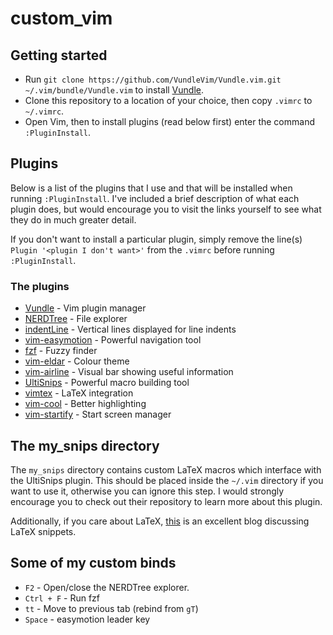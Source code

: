 # custom_vim

## Getting started

- Run ``git clone https://github.com/VundleVim/Vundle.vim.git ~/.vim/bundle/Vundle.vim`` to install [Vundle](https://github.com/VundleVim/Vundle.vim).
- Clone this repository to a location of your choice, then copy `.vimrc` to `~/.vimrc`.
- Open Vim, then to install plugins (read below first) enter the command `:PluginInstall`.

## Plugins

Below is a list of the plugins that I use and that will be installed when running `:PluginInstall`. 
I've included a brief description of what each plugin does, but would encourage you to visit the links yourself to see what they do in much greater detail. 

If you don't want to install a particular plugin, simply remove the line(s) `Plugin '<plugin I don't want>'` from the `.vimrc` before running `:PluginInstall`.
### The plugins

- [Vundle](https://github.com/VundleVim/Vundle.vim) - Vim plugin manager
- [NERDTree](https://github.com/preservim/nerdtree) - File explorer 
- [indentLine](https://github.com/Yggdroot/indentLine) - Vertical lines displayed for line indents
- [vim-easymotion](https://github.com/easymotion/vim-easymotion) - Powerful navigation tool
- [fzf](https://github.com/junegunn/fzf) - Fuzzy finder
- [vim-eldar](https://github.com/agude/vim-eldar) - Colour theme
- [vim-airline](https://github.com/vim-airline/vim-airline) - Visual bar showing useful information
- [UltiSnips](https://github.com/SirVer/ultisnips) - Powerful macro building tool
- [vimtex](https://github.com/lervag/vimtex) - LaTeX integration
- [vim-cool](https://github.com/romainl/vim-cool) - Better highlighting
- [vim-startify](https://github.com/mhinz/vim-startify/) - Start screen manager

## The my_snips directory

The `my_snips` directory contains custom LaTeX macros which interface with the UltiSnips plugin. This should be placed inside the `~/.vim` directory if you want to use it, otherwise you can ignore this step. I would strongly encourage you to check out their repository to learn more about this plugin. 

Additionally, if you care about LaTeX, [this](https://castel.dev/post/lecture-notes-1/) is an excellent blog discussing LaTeX snippets.

## Some of my custom binds

- `F2` - Open/close the NERDTree explorer.
- `Ctrl + F` - Run fzf
- `tt` - Move to previous tab (rebind from `gT`)
- `Space` - easymotion leader key

